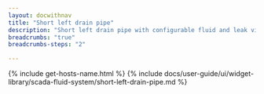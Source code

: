 ```yaml
---
layout: docwithnav
title: "Short left drain pipe"
description: "Short left drain pipe with configurable fluid and leak visualizations."
breadcrumbs: "true"
breadcrumbs-steps: "2"

---
```

{% include get-hosts-name.html %}
{% include docs/user-guide/ui/widget-library/scada-fluid-system/short-left-drain-pipe.md %}
